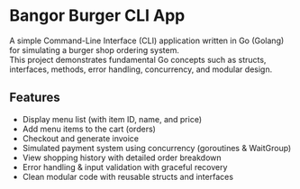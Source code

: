 #  Bangor Burger CLI App

A simple Command-Line Interface (CLI) application written in Go (Golang) for simulating a burger shop ordering system.  
This project demonstrates fundamental Go concepts such as structs, interfaces, methods, error handling, concurrency, and modular design.


## Features

- Display menu list (with item ID, name, and price)  
- Add menu items to the cart (orders)  
- Checkout and generate invoice  
- Simulated payment system using concurrency (goroutines & WaitGroup)  
- View shopping history with detailed order breakdown  
- Error handling & input validation with graceful recovery  
- Clean modular code with reusable structs and interfaces 